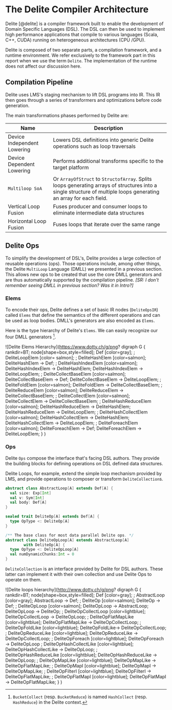 # The Delite Compiler Architecture
Delite [@delite] is a compiler framework built to enable the development of Domain Specific Languages (DSL). The DSL can then be used to implement high performance applications that compile to various languages (Scala, C++, CUDA) running
on heterogeneous architectures (CPU /GPU). 

Delite is composed of two separate parts, a compilation framework, and a runtime environment. We refer exclusively to the framework part in this report when we use the term `Delite`. The implementation of the runtime does not affect our discussion here.

## Compilation Pipeline

Delite uses LMS's staging mechanism to lift DSL programs into IR. This IR then goes through a series of transformers and optimizations before code generation.

The main transformations phases performed by Delite are:

| Name                              | Description                                           |
| --------------------------------- | ----------------------------------------------------- |
| Device Independent Lowering       | Lowers DSL definitions into generic Delite operations such as loop traversals |
| Device Dependent Lowering         | Performs additional transforms specific to the  target platform |
| `Multiloop SoA`                     | Or `ArrayOfStruct` to `StructofArray`. Splits loops generating arrays of structures into a single structure of multiple loops generating an array for each field. | 
| Vertical Loop Fusion              | Fuses producer and consumer loops to eliminate intermediate data structures |
| Horizontal Loop Fusion            | Fuses loops that iterate over the same range | 


## Delite Ops

To simplify the development of DSL's, Delite provides a large collection of reusable operations (ops). Those operations include, among other things, the Delite `MultiLoop` Language (DMLL) we presented in a previous section. This allows new ops to be created that use the core DMLL generators and are thus automatically supported by the compilation pipeline.
*[SR: I don't remember seeing DMLL in previous section?  Was it in Intro?]*

### Elems
To encode their ops, Delite defines a set of basic IR nodes (`DeliteOpsIR`) called `Elems` that define the semantics of the different operations and can be used as loop bodies. DMLL's generators are also encoded as `Elems`.

Here is the type hierarchy of Delite's `Elems`. We can easily recognize our four DMLL generators [^1]. 

[^1]: `BucketCollect` (resp. `BucketReduce`) is named `HashCollect` (resp. `HashReduce`) in the Delite context.

![Delite Elems Hierarchy](https://www.dotty.ch/g/png?
  digraph G {
    rankdir=BT;
    node[shape=box,style=filled];
    Def [color=gray];
    ;
    DeliteLoopElem [color= salmon];
    ;
    DeliteHashElem [color=salmon];
    DeliteHashElem -> Def;
    ;
    DeliteHashIndexElem [color=salmon];
    DeliteHashIndexElem -> DeliteHashElem;
    DeliteHashIndexElem -> DeliteLoopElem;
    ;
    DeliteCollectBaseElem [color=salmon];
    DeliteCollectBaseElem -> Def;
    DeliteCollectBaseElem -> DeliteLoopElem;
    ;
    DeliteFoldElem [color=salmon];
    DeliteFoldElem -> DeliteCollectBaseElem;
    ;
    DeliteReduceElem [color=salmon];
    DeliteReduceElem -> DeliteCollectBaseElem;
    ;
    DeliteCollectElem [color=salmon];
    DeliteCollectElem -> DeliteCollectBaseElem;
    ;
    DeliteHashReduceElem [color=salmon];
    DeliteHashReduceElem -> DeliteHashElem;
    DeliteHashReduceElem -> DeliteLoopElem;
    ;
    DeliteHashCollectElem [color=salmon];
    DeliteHashCollectElem -> DeliteHashElem;
    DeliteHashCollectElem -> DeliteLoopElem;
    ;
    DeliteForeachElem [color=salmon];
    DeliteForeachElem -> Def;
    DeliteForeachElem -> DeliteLoopElem;
  }
)




### Ops
Delite `Ops` compose the interface that's facing DSL authors. They provide the building blocks for defining operations on DSL defined data structures. 

Delite Loops, for example, extend the simple loop mechanism provided by LMS, and provide operations to composer or transform `DeliteCollection`s.

```scala
abstract class AbstractLoop[A] extends Def[A] {
  val size: Exp[Int]
  val v: Sym[Int]
  val body: Def[A]
}

sealed trait DeliteOp[A] extends Def[A] {
  type OpType <: DeliteOp[A]
}

/** The base class for most data parallel Delite ops. */
abstract class DeliteOpLoop[A] extends AbstractLoop[A] 
        with DeliteOp[A] {
  type OpType <: DeliteOpLoop[A]
  val numDynamicChunks:Int = 0
}
```

`DeliteCollection` is an interface provided by Delite for DSL authors. These latter can implement it with their own collection and use Delite Ops to operate on them.

![Delite loops hierarchy](http://www.dotty.ch/g/png?
  digraph G {
    rankdir=BT;
    node[shape=box,style=filled];
    Def [color=gray];
    ;
    AbstractLoop [color=gray];
    AbstractLoop -> Def;
    ;
    DeliteOp [color=salmon];
    DeliteOp -> Def;
    ;
    DeliteOpLoop [color=salmon];
    DeliteOpLoop -> AbstractLoop;
    DeliteOpLoop -> DeliteOp;
    ;
    DeliteOpCollectLoop [color=lightblue];
    DeliteOpCollectLoop -> DeliteOpLoop;
    ;
    DeliteOpFlatMapLike [color=lightblue];
    DeliteOpFlatMapLike -> DeliteOpCollectLoop;
    ;
    DeliteOpFoldLike [color=lightblue];
    DeliteOpFoldLike-> DeliteOpCollectLoop;
    ;
    DeliteOpReduceLike [color=lightblue];
    DeliteOpReduceLike -> DeliteOpCollectLoop;
    ;
    DeliteOpForeach [color=lightblue]; 
    DeliteOpForeach -> DeliteOpLoop
    ;
    DeliteOpHashCollectLike [color=lightblue];
    DeliteOpHashCollectLike -> DeliteOpLoop;
    ;  
    DeliteOpHashReduceLike [color=lightblue];
    DeliteOpHashReduceLike -> DeliteOpLoop;
    ;
    DeliteOpMapLike [color=lightblue];
    DeliteOpMapLike -> DeliteOpFlatMapLike;
    ;
    DeliteOpMapI [color=lightblue];
    DeliteOpMapI -> DeliteOpMapLike;
    ;
    DeliteOpFilterI [color=lightblue];
    DeliteOpFilterI -> DeliteOpFlatMapLike;
    ;
    DeliteOpFlatMapI [color=lightblue];
    DeliteOpFlatMapI -> DeliteOpFlatMapLike;
  }
)
